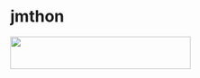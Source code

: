 # jmthon

<p align="left"><a href="https://heroku.com/deploy?template=https://github.com/Tww177/roz"> <img src="https://img.shields.io/badge/Deploy%20To%20Heroku-purple?style=for-the-badge&logo=heroku" width="320" height="58.45"/></a></p>
